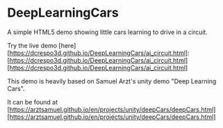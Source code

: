 # DeepLearningCars

A simple HTML5 demo showing little cars learning to drive in a circuit.

Try the live demo [here][https://dcrespo3d.github.io/DeepLearningCars/ai_circuit.html]: [https://dcrespo3d.github.io/DeepLearningCars/ai_circuit.html][https://dcrespo3d.github.io/DeepLearningCars/ai_circuit.html]

This demo is heavily based on Samuel Arzt's unity demo "Deep Learning Cars".

It can be found at [https://arztsamuel.github.io/en/projects/unity/deepCars/deepCars.html][https://arztsamuel.github.io/en/projects/unity/deepCars/deepCars.html]

